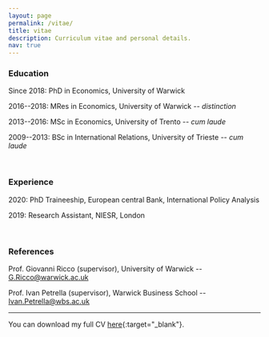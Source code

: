 ```yaml
---
layout: page
permalink: /vitae/
title: vitae
description: Curriculum vitae and personal details.
nav: true
---
```


### Education
Since 2018: PhD in Economics, University of Warwick

2016--2018: MRes in Economics, University of Warwick -- *distinction*

2013--2016: MSc in Economics, University of Trento -- *cum laude*

2009--2013: BSc in International Relations, University of Trieste -- *cum laude*

<br />

### Experience
2020: PhD Traineeship, European central Bank, International Policy Analysis

2019: Research Assistant, NIESR, London

<br />

### References
Prof. Giovanni Ricco (supervisor), University of Warwick -- <G.Ricco@warwick.ac.uk>

Prof. Ivan Petrella (supervisor), Warwick Business School -- <Ivan.Petrella@wbs.ac.uk>

***

You can download my full CV [here](../assets/pdf/CV_Degasperi_29_09_2020.pdf){:target="\_blank"}.
